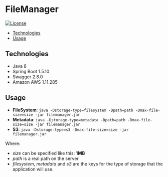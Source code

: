 # FileManager

[![License](https://img.shields.io/badge/License-Apache%202.0-yellowgreen.svg)](https://github.com/evdelacruz/filemanager-test/blob/master/LICENSE)

* [Technologies](#technologies)
* [Usage](#usage)

## Technologies

* Java 8
* Spring Boot 1.5.10
* Swagger 2.8.0
* Amazon AWS 1.11.285

## Usage
* **FileSystem**: `java -Dstorage-type=filesystem -Dpath=path -Dmax-file-size=size -jar filemanager.jar`
* **Metadata**:   `java -Dstorage-type=metadata -Dpath=path -Dmax-file-size=size -jar filemanager.jar`
* **S3**:   	  `java -Dstorage-type=s3 -Dmax-file-size=size -jar filemanager.jar`


Where:
- *size* can be specified like this: **1MB**
- *path* is a real path on the server
- *filesystem*, *metadata* and *s3* are the keys for the type of storage that the application will use.